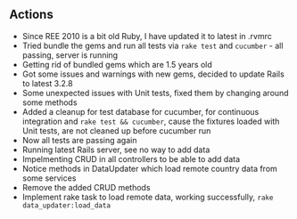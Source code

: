 Actions
-------

* Since REE 2010 is a bit old Ruby, I have updated it to latest in .rvmrc
* Tried bundle the gems and run all tests via `rake test` and `cucumber` - all passing, server is running
* Getting rid of bundled gems which are 1.5 years old
* Got some issues and warnings with new gems, decided to update Rails to latest 3.2.8
* Some unexpected issues with Unit tests, fixed them by changing around some methods
* Added a cleanup for test database for cucumber, for continuous integration and `rake test && cucumber`, cause the fixtures loaded with Unit tests, are not cleaned up before cucumber run
* Now all tests are passing again
* Running latest Rails server, see no way to add data
* Impelmenting CRUD in all controllers to be able to add data
* Notice methods in DataUpdater which load remote country data from some services
* Remove the added CRUD methods
* Implement rake task to load remote data, working successfully, `rake data_updater:load_data`
 
